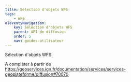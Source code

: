 ```yaml
---
title: Sélection d'objets WFS
tags:
    - WFS
eleventyNavigation:
    key: Sélection d'objets WFS
    parent: API de diffusion
    order: 5
    nav: guides-utilisateur
---
```


Sélection d'objets WFS

A compléter à partir de https://geoservices.ign.fr/documentation/services/services-geoplateforme/diffusion#70070
